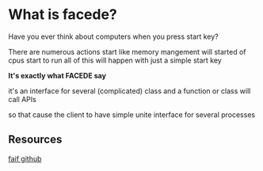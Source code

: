 # What is facede?

Have you ever think about computers when you press start key?

There are numerous actions start like memory mangement will started of cpus start to run all of this
will happen with just a simple start key


**It's exactly what FACEDE say**

it's an interface for several (complicated) class and a function or class will call APIs

so that cause the client to have simple unite interface for several processes

## Resources
[faif github](https://github.com/faif/python-patterns/blob/master/patterns/structural/facade.py)
